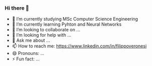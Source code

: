 ### Hi there 👋



- 🔭 I’m currently studying MSc Computer Science Engineering
- 🌱 I’m currently learning Pyhton and Neural Networks
- 👯 I’m looking to collaborate on ...
- 🤔 I’m looking for help with ...
- 💬 Ask me about ...
- 📫 How to reach me: https://www.linkedin.com/in/filippoveronesi
- 😄 Pronouns: ...
- ⚡ Fun fact: ...

